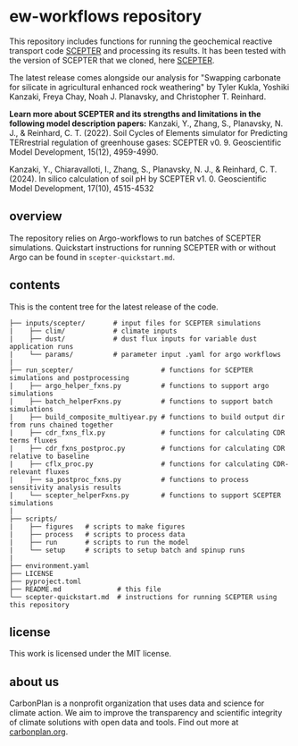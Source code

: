 # ew-workflows repository

This repository includes functions for running the geochemical reactive transport code [SCEPTER](https://github.com/cdr-laboratory/SCEPTER) and processing its results. It has been tested with the version of SCEPTER that we cloned, here [SCEPTER](https://github.com/carbonplan/SCEPTER).

The latest release comes alongside our analysis for "Swapping carbonate for silicate in agricultural enhanced rock weathering" by Tyler Kukla, Yoshiki Kanzaki, Freya Chay, Noah J. Planavsky, and Christopher T. Reinhard.

**Learn more about SCEPTER and its strengths and limitations in the following model description papers:** 
Kanzaki, Y., Zhang, S., Planavsky, N. J., & Reinhard, C. T. (2022). Soil Cycles of Elements simulator for Predicting TERrestrial regulation of greenhouse gases: SCEPTER v0. 9. Geoscientific Model Development, 15(12), 4959-4990.

Kanzaki, Y., Chiaravalloti, I., Zhang, S., Planavsky, N. J., & Reinhard, C. T. (2024). In silico calculation of soil pH by SCEPTER v1. 0. Geoscientific Model Development, 17(10), 4515-4532


## overview
The repository relies on Argo-workflows to run batches of SCEPTER simulations. Quickstart instructions for running SCEPTER with or without Argo can be found in `scepter-quickstart.md`. 

## contents
This is the content tree for the latest release of the code. 
```
├── inputs/scepter/       # input files for SCEPTER simulations
|    ├── clim/            # climate inputs 
|    ├── dust/            # dust flux inputs for variable dust application runs
|    └── params/          # parameter input .yaml for argo workflows
|
├── run_scepter/                      # functions for SCEPTER simulations and postprocessing
|    ├── argo_helper_fxns.py          # functions to support argo simulations
|    ├── batch_helperFxns.py          # functions to support batch simulations
|    ├── build_composite_multiyear.py # functions to build output dir from runs chained together
|    ├── cdr_fxns_flx.py              # functions for calculating CDR terms fluxes
|    ├── cdr_fxns_postproc.py         # functions for calculating CDR relative to baseline
|    ├── cflx_proc.py                 # functions for calculating CDR-relevant fluxes
|    ├── sa_postproc_fxns.py          # functions to process sensitivity analysis results
|    └── scepter_helperFxns.py        # functions to support SCEPTER simulations
|
├── scripts/
|    ├── figures   # scripts to make figures
|    ├── process   # scripts to process data
|    ├── run       # scripts to run the model
|    └── setup     # scripts to setup batch and spinup runs
|
├── environment.yaml
├── LICENSE
├── pyproject.toml
├── README.md              # this file
└── scepter-quickstart.md  # instructions for running SCEPTER using this repository
```

## license
This work is licensed under the MIT license. 

## about us
CarbonPlan is a nonprofit organization that uses data and science for climate action. We aim to improve the transparency and scientific integrity of climate solutions with open data and tools. Find out more at [carbonplan.org](https://carbonplan.org/).
